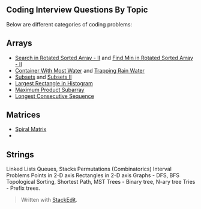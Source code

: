 
## Coding Interview Questions By Topic
Below are different categories of coding problems:

## Arrays

* [Search in Rotated Sorted Array - II](https://leetcode.com/problems/search-in-rotated-sorted-array-ii) and [Find Min in Rotated Sorted Array - II](https://leetcode.com/problems/find-minimum-in-rotated-sorted-array-ii/)
* [Container With Most Water](https://leetcode.com/problems/container-with-most-water) and [Trapping Rain Water](https://leetcode.com/problems/trapping-rain-water)
* [Subsets](https://leetcode.com/problems/subsets) and [Subsets II](https://leetcode.com/problems/subsets-ii)
* [Largest Rectangle in Histogram](https://leetcode.com/problems/largest-rectangle-in-histogram)
* [Maximum Product Subarray](https://leetcode.com/problems/maximum-product-subarray)
* [Longest Consecutive Sequence](https://leetcode.com/problems/longest-consecutive-sequence)

## Matrices

* [Spiral Matrix](https://leetcode.com/problems/spiral-matrix)
* 
## Strings

Linked Lists
Queues, Stacks
Permutations (Combinatorics)
Interval Problems
Points in 2-D axis
Rectangles in 2-D axis
Graphs - DFS, BFS
Topological Sorting, Shortest Path, MST
Trees - Binary tree, N-ary tree
Tries - Prefix trees.

> Written with [StackEdit](https://stackedit.io/).
<!--stackedit_data:
eyJoaXN0b3J5IjpbLTEwMDY2NDEwMjUsMTEwNzQyNDY2LC0xOT
cyNzg0ODEwXX0=
-->